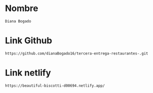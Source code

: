 # Nombre
```sh
Diana Bogado
```

# Link Github
```sh
https://github.com/dianaBogado16/tercera-entrega-restaurantes-.git
```

# Link netlify
```sh
https://beautiful-biscotti-d00694.netlify.app/
```